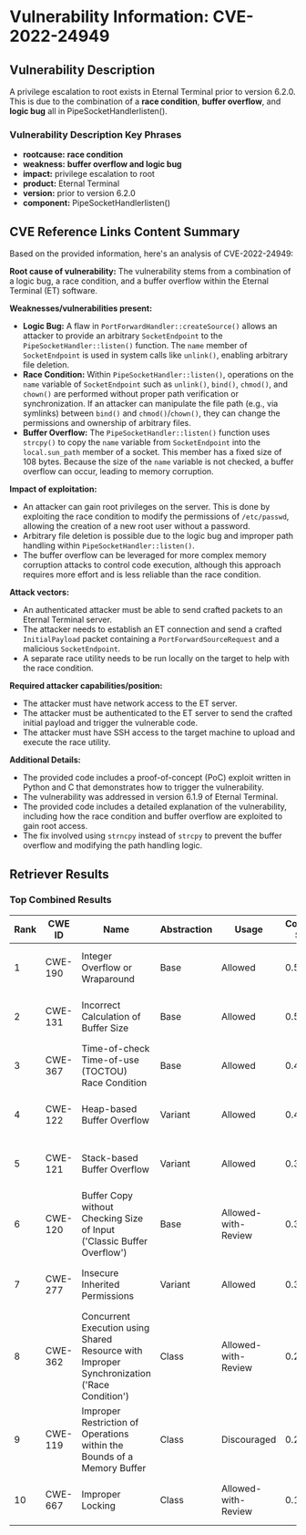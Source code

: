 # Vulnerability Information: CVE-2022-24949

## Vulnerability Description
A privilege escalation to root exists in Eternal Terminal prior to version 6.2.0. This is due to the combination of a **race condition**, **buffer overflow**, and **logic bug** all in PipeSocketHandlerlisten().

### Vulnerability Description Key Phrases
- **rootcause:** **race condition**
- **weakness:** **buffer overflow and logic bug**
- **impact:** privilege escalation to root
- **product:** Eternal Terminal
- **version:** prior to version 6.2.0
- **component:** PipeSocketHandlerlisten()

## CVE Reference Links Content Summary
Based on the provided information, here's an analysis of CVE-2022-24949:

**Root cause of vulnerability:**
The vulnerability stems from a combination of a logic bug, a race condition, and a buffer overflow within the Eternal Terminal (ET) software.

**Weaknesses/vulnerabilities present:**
*   **Logic Bug:** A flaw in `PortForwardHandler::createSource()` allows an attacker to provide an arbitrary `SocketEndpoint` to the `PipeSocketHandler::listen()` function. The `name` member of `SocketEndpoint` is used in system calls like `unlink()`, enabling arbitrary file deletion.
*   **Race Condition:** Within `PipeSocketHandler::listen()`, operations on the `name` variable of `SocketEndpoint` such as `unlink()`, `bind()`, `chmod()`, and `chown()` are performed without proper path verification or synchronization. If an attacker can manipulate the file path (e.g., via symlinks) between `bind()` and `chmod()`/`chown()`, they can change the permissions and ownership of arbitrary files.
*   **Buffer Overflow:** The `PipeSocketHandler::listen()` function uses `strcpy()` to copy the `name` variable from `SocketEndpoint` into the `local.sun_path` member of a socket. This member has a fixed size of 108 bytes. Because the size of the `name` variable is not checked, a buffer overflow can occur, leading to memory corruption.

**Impact of exploitation:**
*   An attacker can gain root privileges on the server. This is done by exploiting the race condition to modify the permissions of `/etc/passwd`, allowing the creation of a new root user without a password.
*   Arbitrary file deletion is possible due to the logic bug and improper path handling within `PipeSocketHandler::listen()`.
*   The buffer overflow can be leveraged for more complex memory corruption attacks to control code execution, although this approach requires more effort and is less reliable than the race condition.

**Attack vectors:**
*   An authenticated attacker must be able to send crafted packets to an Eternal Terminal server.
*   The attacker needs to establish an ET connection and send a crafted `InitialPayload` packet containing a `PortForwardSourceRequest` and a malicious `SocketEndpoint`.
*   A separate race utility needs to be run locally on the target to help with the race condition.

**Required attacker capabilities/position:**
*   The attacker must have network access to the ET server.
*   The attacker must be authenticated to the ET server to send the crafted initial payload and trigger the vulnerable code.
*   The attacker must have SSH access to the target machine to upload and execute the race utility.

**Additional Details:**
*   The provided code includes a proof-of-concept (PoC) exploit written in Python and C that demonstrates how to trigger the vulnerability.
*   The vulnerability was addressed in version 6.1.9 of Eternal Terminal.
*   The provided code includes a detailed explanation of the vulnerability, including how the race condition and buffer overflow are exploited to gain root access.
*   The fix involved using `strncpy` instead of `strcpy` to prevent the buffer overflow and modifying the path handling logic.

## Retriever Results

### Top Combined Results

| Rank | CWE ID | Name | Abstraction | Usage | Combined Score | Retrievers | Individual Scores |
|------|--------|------|-------------|-------|---------------|------------|-------------------|
| 1 | CWE-190 | Integer Overflow or Wraparound | Base | Allowed | 0.5510 | sparse, graph | sparse: 0.338, graph: 1.000 |
| 2 | CWE-131 | Incorrect Calculation of Buffer Size | Base | Allowed | 0.5496 | sparse, graph | sparse: 0.336, graph: 1.000 |
| 3 | CWE-367 | Time-of-check Time-of-use (TOCTOU) Race Condition | Base | Allowed | 0.4268 | dense, sparse | dense: 0.484, sparse: 0.322 |
| 4 | CWE-122 | Heap-based Buffer Overflow | Variant | Allowed | 0.4033 | sparse, graph | sparse: 0.324, graph: 0.704 |
| 5 | CWE-121 | Stack-based Buffer Overflow | Variant | Allowed | 0.3980 | dense, sparse | dense: 0.495, sparse: 0.320 |
| 6 | CWE-120 | Buffer Copy without Checking Size of Input ('Classic Buffer Overflow') | Base | Allowed-with-Review | 0.3894 | sparse, graph | sparse: 0.172, graph: 0.865 |
| 7 | CWE-277 | Insecure Inherited Permissions | Variant | Allowed | 0.3863 | dense, sparse | dense: 0.486, sparse: 0.307 |
| 8 | CWE-362 | Concurrent Execution using Shared Resource with Improper Synchronization ('Race Condition') | Class | Allowed-with-Review | 0.2629 | dense, sparse | dense: 0.510, sparse: 0.336 |
| 9 | CWE-119 | Improper Restriction of Operations within the Bounds of a Memory Buffer | Class | Discouraged | 0.2312 | sparse, graph | sparse: 0.334, graph: 0.911 |
| 10 | CWE-667 | Improper Locking | Class | Allowed-with-Review | 0.1990 | dense, sparse | dense: 0.481, sparse: 0.172 |

